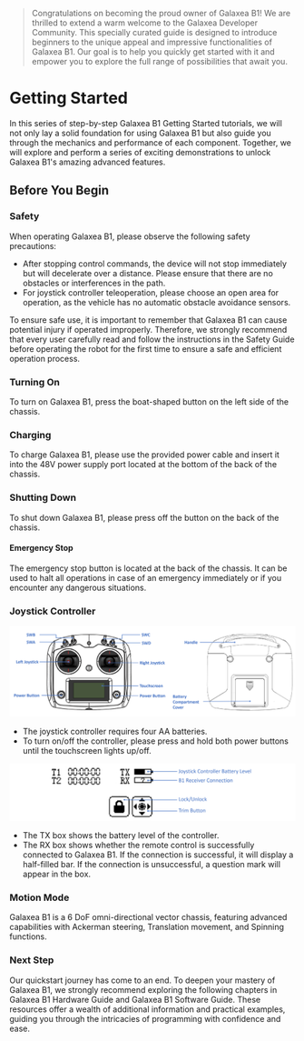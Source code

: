 > Congratulations on becoming the proud owner of Galaxea B1! We are thrilled to extend a warm welcome to the Galaxea Developer Community. This specially curated guide is designed to introduce beginners to the unique appeal and impressive functionalities of Galaxea B1. Our goal is to help you quickly get started with it and empower you to explore the full range of possibilities that await you.

# Getting Started

In this series of step-by-step Galaxea B1 Getting Started tutorials, we will not only lay a solid foundation for using Galaxea B1 but also guide you through the mechanics and performance of each component. Together, we will explore and perform a series of exciting demonstrations to unlock Galaxea B1's amazing advanced features.

## Before You Begin

### Safety

When operating Galaxea B1, please observe the following safety precautions:

- After stopping control commands, the device will not stop immediately but will decelerate over a distance. Please ensure that there are no obstacles or interferences in the path.
- For joystick controller teleoperation, please choose an open area for operation, as the vehicle has no automatic obstacle avoidance sensors.

To ensure safe use, it is important to remember that Galaxea B1 can cause potential injury if operated improperly. Therefore, we strongly recommend that every user carefully read and follow the instructions in the Safety Guide before operating the robot for the first time to ensure a safe and efficient operation process.

### Turning On

To turn on Galaxea B1, press the boat-shaped button on the left side of the chassis.

### Charging

To charge Galaxea B1, please use the provided power cable and insert it into the 48V power supply port located at the bottom of the back of the chassis.

### Shutting Down

To shut down Galaxea B1, please press off the button on the back of the chassis.

#### Emergency Stop

The emergency stop button is located at the back of the chassis. It can be used to halt all operations in case of an emergency immediately or if you encounter any dangerous situations.

### Joystick Controller

![B1_controller](assets/B1_controller.png)

- The joystick controller requires four AA batteries.
- To turn on/off the controller, please press and hold both power buttons until the touchscreen lights up/off.

![B1_controller_touchscreen](assets/B1_controller_touchscreen.png)

- The TX box shows the battery level of the controller.
- The RX box shows whether the remote control is successfully connected to Galaxea B1. If the connection is successful, it will display a half-filled bar. If the connection is unsuccessful, a question mark will appear in the box.

### Motion Mode

Galaxea B1 is a 6 DoF omni-directional vector chassis, featuring advanced capabilities with Ackerman steering, Translation movement, and Spinning functions.

### Next Step

Our quickstart journey has come to an end. To deepen your mastery of Galaxea B1, we strongly recommend exploring the following chapters in Galaxea B1 Hardware Guide and Galaxea B1 Software Guide.  These resources offer a wealth of additional information and practical examples, guiding you through the intricacies of programming with confidence and ease.

